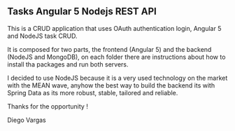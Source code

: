 ## Tasks Angular 5 Nodejs REST API

This is a CRUD application that uses OAuth authentication login, Angular 5 and NodeJS task CRUD.

It is composed for two parts, the frontend (Angular 5) and the backend (NodeJS and MongoDB), on each folder there are instructions about how to install tha packages and run both servers.

I decided to use NodeJS because it is a very used technology on the market with the MEAN wave, anyhow the best way to build the backend its with Spring Data as its more robust, stable, tailored and reliable.

Thanks for the opportunity !

Diego Vargas

